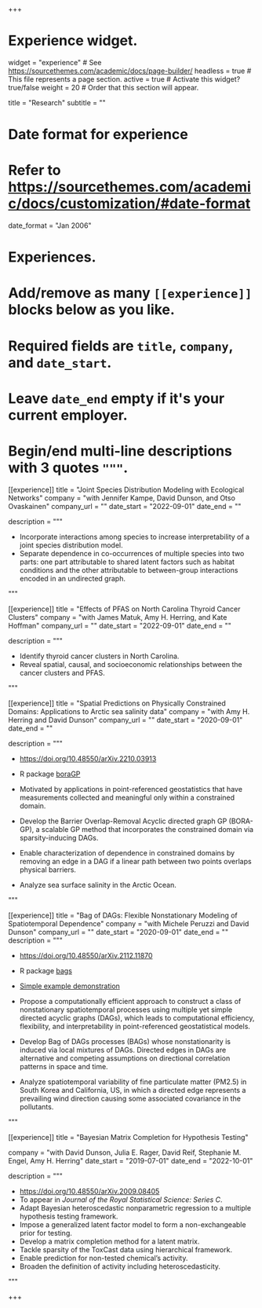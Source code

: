 +++
# Experience widget.
widget = "experience"  # See https://sourcethemes.com/academic/docs/page-builder/
headless = true  # This file represents a page section.
active = true  # Activate this widget? true/false
weight = 20  # Order that this section will appear.

title = "Research"
subtitle = ""

# Date format for experience
#   Refer to https://sourcethemes.com/academic/docs/customization/#date-format
date_format = "Jan 2006"

# Experiences.
#   Add/remove as many `[[experience]]` blocks below as you like.
#   Required fields are `title`, `company`, and `date_start`.
#   Leave `date_end` empty if it's your current employer.
#   Begin/end multi-line descriptions with 3 quotes `"""`.

[[experience]]
  title = "Joint Species Distribution Modeling with Ecological Networks"
  company = "with Jennifer Kampe, David Dunson, and Otso Ovaskainen"
  company_url = ""
  date_start = "2022-09-01"
  date_end = ""

description = """

* Incorporate interactions among species to increase interpretability of a joint species distribution model.
* Separate dependence in co-occurrences of multiple species into two parts: one part attributable to shared latent factors such as habitat conditions and the other attributable to between-group interactions encoded in an undirected graph.

"""

[[experience]]
  title = "Effects of PFAS on North Carolina Thyroid Cancer Clusters"
  company = "with James Matuk, Amy H. Herring, and Kate Hoffman"
  company_url = ""
  date_start = "2022-09-01"
  date_end = ""

description = """

* Identify thyroid cancer clusters in North Carolina.
* Reveal spatial, causal, and socioeconomic relationships between the cancer clusters and PFAS.

"""

[[experience]]
  title = "Spatial Predictions on Physically Constrained Domains: Applications to Arctic sea salinity data"
  company = "with Amy H. Herring and David Dunson"
  company_url = ""
  date_start = "2020-09-01"
  date_end = ""

description = """

* https://doi.org/10.48550/arXiv.2210.03913

* R package [boraGP](https://github.com/jinbora0720/boraGP)

* Motivated by applications in point-referenced geostatistics that have measurements collected and meaningful only within a constrained domain.

* Develop the Barrier Overlap-Removal Acyclic directed graph GP (BORA-GP), a scalable GP method that incorporates the constrained domain via sparsity-inducing DAGs.  

* Enable characterization of dependence in constrained domains by removing an edge in a DAG if a linear path between two points overlaps physical barriers.

* Analyze sea surface salinity in the Arctic Ocean.

"""

[[experience]]
  title = "Bag of DAGs: Flexible Nonstationary Modeling of Spatiotemporal Dependence"
  company = "with Michele Peruzzi and David Dunson"
  company_url = ""
  date_start = "2020-09-01"
  date_end = ""
  description = """

* https://doi.org/10.48550/arXiv.2112.11870

* R package [bags](https://github.com/jinbora0720/bags)

* [Simple example demonstration](/media/BAGs/example.html)

* Propose a computationally efficient approach to construct a class of nonstationary spatiotemporal processes using multiple yet simple directed acyclic graphs (DAGs), which leads to computational efficiency, flexibility, and interpretability in point-referenced geostatistical models.

* Develop Bag of DAGs processes (BAGs) whose nonstationarity is induced via local mixtures of DAGs. Directed edges in DAGs are alternative and competing assumptions on directional correlation patterns in space and time.

* Analyze spatiotemporal variability of fine particulate matter (PM2.5) in South Korea and California, US, in which a directed edge represents a prevailing wind direction causing some associated covariance in the pollutants.

"""

[[experience]]
  title = "Bayesian Matrix Completion for Hypothesis Testing"

company = "with David Dunson, Julia E. Rager, David Reif, Stephanie M. Engel, Amy H. Herring"
  date_start = "2019-07-01"
  date_end = "2022-10-01"

description = """

* https://doi.org/10.48550/arXiv.2009.08405
* To appear in *Journal of the Royal Statistical Science: Series C*.
* Adapt Bayesian heteroscedastic nonparametric regression to a multiple hypothesis testing framework.  
* Impose a generalized latent factor model to form a non-exchangeable prior for testing.
* Develop a matrix completion method for a latent matrix.
* Tackle sparsity of the ToxCast data using hierarchical framework.
* Enable prediction for non-tested chemical’s activity.
* Broaden the definition of activity including heteroscedasticity.

"""

+++
